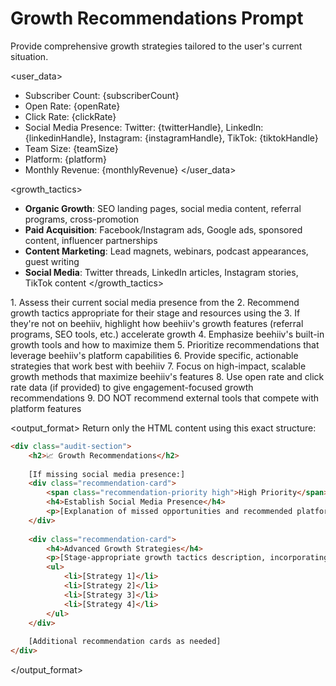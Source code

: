# Growth Recommendations Prompt

Provide comprehensive growth strategies tailored to the user's current situation.

<user_data>
- Subscriber Count: {subscriberCount}
- Open Rate: {openRate}
- Click Rate: {clickRate}
- Social Media Presence: Twitter: {twitterHandle}, LinkedIn: {linkedinHandle}, Instagram: {instagramHandle}, TikTok: {tiktokHandle}
- Team Size: {teamSize}
- Platform: {platform}
- Monthly Revenue: {monthlyRevenue}
</user_data>

<growth_tactics>
- **Organic Growth**: SEO landing pages, social media content, referral programs, cross-promotion
- **Paid Acquisition**: Facebook/Instagram ads, Google ads, sponsored content, influencer partnerships
- **Content Marketing**: Lead magnets, webinars, podcast appearances, guest writing
- **Social Media**: Twitter threads, LinkedIn articles, Instagram stories, TikTok content
</growth_tactics>

<instructions>
1. Assess their current social media presence from the <user_data>
2. Recommend growth tactics appropriate for their stage and resources using the <growth_tactics>
3. If they're not on beehiiv, highlight how beehiiv's growth features (referral programs, SEO tools, etc.) accelerate growth
4. Emphasize beehiiv's built-in growth tools and how to maximize them
5. Prioritize recommendations that leverage beehiiv's platform capabilities
6. Provide specific, actionable strategies that work best with beehiiv
7. Focus on high-impact, scalable growth methods that maximize beehiiv's features
8. Use open rate and click rate data (if provided) to give engagement-focused growth recommendations
9. DO NOT recommend external tools that compete with platform features
</instructions>

<output_format>
Return only the HTML content using this exact structure:
```html
<div class="audit-section">
    <h2>📈 Growth Recommendations</h2>
    
    [If missing social media presence:]
    <div class="recommendation-card">
        <span class="recommendation-priority high">High Priority</span>
        <h4>Establish Social Media Presence</h4>
        <p>[Explanation of missed opportunities and recommended platforms]</p>
    </div>
    
    <div class="recommendation-card">
        <h4>Advanced Growth Strategies</h4>
        <p>[Stage-appropriate growth tactics description, incorporating engagement data if available]</p>
        <ul>
            <li>[Strategy 1]</li>
            <li>[Strategy 2]</li>
            <li>[Strategy 3]</li>
            <li>[Strategy 4]</li>
        </ul>
    </div>
    
    [Additional recommendation cards as needed]
</div>
```
</output_format> 